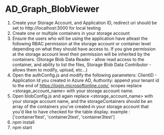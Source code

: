 # AD_Graph_BlobViewer
 
 1. Create your Storage Account, and Application ID, redirect uri should be set to http://localhost:3000 for local testing 
 2. Create one or multiple containers in your storage account
 3. Ensure the users who will be using the application have atleast the following RBAC permission at the storage account or container level depending on what they should have access to. If you give permission at the storage account level their permission will be inherited by the containers. (Storage Blob Data Reader - allow read access to the container, and ability to list the files, Storage Blob Data Contributor - allows them to modify, upload, etc...)
 4. Open the authConfig.js and modify the following parameters: ClientID - Application Id you created in Azure AD, Authority: append your tenant id to the end of https://login.microsoftonline.com/, scopes replace <storage_account_name> with your storage account name.
 5. Open blobConfig.js and again replace <storage_account_name> with your storage account name, and the storageContainers should be an array of the containers you've created in your storage account that you'd like to have checked for the table display. example : ['container1test', 'container2test', 'container3test']
 6. npm install
 7. npm start
